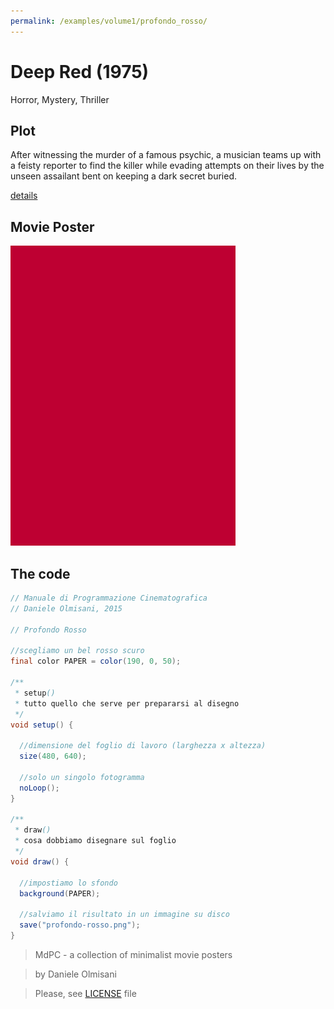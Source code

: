 ```yaml
---
permalink: /examples/volume1/profondo_rosso/
---
```

# Deep Red (1975)

Horror, Mystery, Thriller

## Plot
After witnessing the murder of a famous psychic, a musician teams up with a feisty reporter to find the killer while evading attempts on their lives by the unseen assailant bent on keeping a dark secret buried.

[details](https://www.imdb.com/title/tt0073582/)

## Movie Poster
<img src="profondo-rosso.png"  width="360px" title="Deep Red">


## The code
```java
// Manuale di Programmazione Cinematografica
// Daniele Olmisani, 2015

// Profondo Rosso

//scegliamo un bel rosso scuro
final color PAPER = color(190, 0, 50);

/**
 * setup()
 * tutto quello che serve per prepararsi al disegno
 */ 
void setup() {
  
  //dimensione del foglio di lavoro (larghezza x altezza)  
  size(480, 640);
  
  //solo un singolo fotogramma
  noLoop();
}

/**
 * draw()
 * cosa dobbiamo disegnare sul foglio
 */
void draw() {
  
  //impostiamo lo sfondo 
  background(PAPER);
  
  //salviamo il risultato in un immagine su disco
  save("profondo-rosso.png");
}

```

> MdPC - a collection of minimalist movie posters

> by Daniele Olmisani

> Please, see [LICENSE](../../../LICENSE) file
